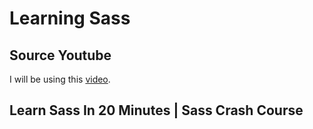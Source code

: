 # Learning Sass

## Source Youtube
I will be using this [video](https://youtu.be/Zz6eOVaaelI?si=k9_9ZA2ULTeSEYtN).

## Learn Sass In 20 Minutes | Sass Crash Course

